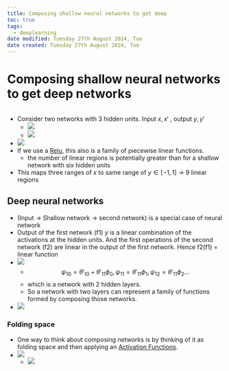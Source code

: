 ```yaml
---
title: Composing shallow neural networks to get deep
toc: true
tags:
  - deeplearning
date modified: Tuesday 27th August 2024, Tue
date created: Tuesday 27th August 2024, Tue
---
```


# Composing shallow neural networks to get deep networks
```toc
```

- Consider two networks with 3 hidden units. Input $x, x'$ , output $y, y'$
	- ![](Pasted%20image%2020240827202511.webp)
	- ![](Pasted%20image%2020240827202529.webp)
- ![](Pasted%20image%2020240827201808.webp)
- If we use a [Relu](Relu.md), this also is a family of piecewise linear functions. 
	- the number of linear regions is potentially greater than for a shallow network with six hidden units
- This maps three ranges of $x$ to same range of $y \in [-1,1]$ -> 9 linear regions

## Deep neural networks
- (Input -> Shallow network -> second network) is a special case of neural network
- Output of the first network (f1) $y$ is a linear combination of the activations at the hidden units. And the first operations of the second network (f2) are linear in the output of the first network. Hence f2(f1) = linear function
- ![](Pasted%20image%2020240827203123.webp)
	- $$\psi_{10}= \theta'_{10}+ \theta'_{11}\phi_{0},\psi_{11}= \theta'_{11}\phi_{1}, \psi_{12}=\theta'_{11}\phi_{2}...$$
	- which is a network with 2 hidden layers.
	- So a network with two layers can represent a family of functions formed by composing those networks.
- ![](Pasted%20image%2020240827203340.webp)
### Folding space
- One way to think about composing networks is by thinking of it as folding space and then applying an [Activation Functions](Activation%20Functions.md). 
- ![](Pasted%20image%2020240827202757.webp)
	- ![](Pasted%20image%2020240827204450.webp)
